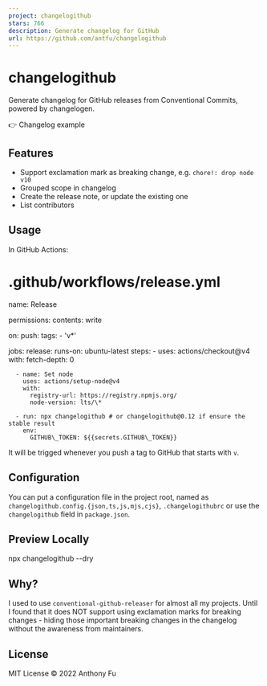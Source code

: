 ```yaml
---
project: changelogithub
stars: 766
description: Generate changelog for GitHub
url: https://github.com/antfu/changelogithub
---
```


changelogithub
==============

Generate changelog for GitHub releases from Conventional Commits, powered by changelogen.

👉 Changelog example

Features
--------

-   Support exclamation mark as breaking change, e.g. `chore!: drop node v10`
-   Grouped scope in changelog
-   Create the release note, or update the existing one
-   List contributors

Usage
-----

In GitHub Actions:

# .github/workflows/release.yml

name: Release

permissions:
  contents: write

on:
  push:
    tags:
      - 'v\*'

jobs:
  release:
    runs-on: ubuntu-latest
    steps:
      - uses: actions/checkout@v4
        with:
          fetch-depth: 0

      - name: Set node
        uses: actions/setup-node@v4
        with:
          registry-url: https://registry.npmjs.org/
          node-version: lts/\*

      - run: npx changelogithub # or changelogithub@0.12 if ensure the stable result
        env:
          GITHUB\_TOKEN: ${{secrets.GITHUB\_TOKEN}}

It will be trigged whenever you push a tag to GitHub that starts with `v`.

Configuration
-------------

You can put a configuration file in the project root, named as `changelogithub.config.{json,ts,js,mjs,cjs}`, `.changelogithubrc` or use the `changelogithub` field in `package.json`.

Preview Locally
---------------

npx changelogithub --dry

Why?
----

I used to use `conventional-github-releaser` for almost all my projects. Until I found that it does NOT support using exclamation marks for breaking changes - hiding those important breaking changes in the changelog without the awareness from maintainers.

License
-------

MIT License © 2022 Anthony Fu
